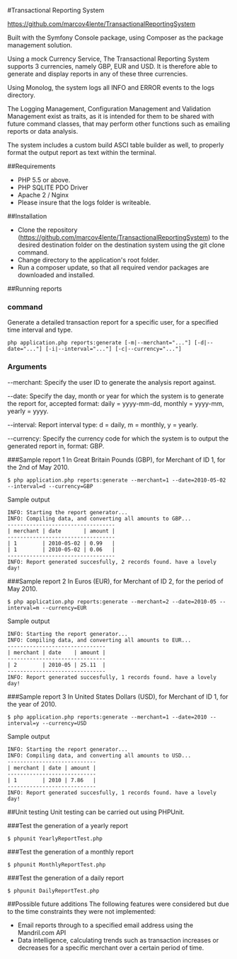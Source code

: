 #Transactional Reporting System

https://github.com/marcov4lente/TransactionalReportingSystem

Built with the Symfony Console package, using Composer as the package management solution.

Using a mock Currency Service, The Transactional Reporting System supports 3 currencies, namely GBP, EUR and USD. It is therefore able to generate and display reports in any of these three currencies.

Using Monolog, the system logs all INFO and ERROR events to the logs directory.

The Logging Management, Configuration Management and Validation Management exist as traits, as it is intended for them to be shared with future command classes, that may perform other functions such as emailing reports or data analysis.

The system includes a custom build ASCI table builder as well, to properly format the output report as text within the terminal.

##Requirements

- PHP 5.5 or above.
- PHP SQLITE PDO Driver
- Apache 2 / Nginx
- Please insure that the logs folder is writeable.

##Installation

- Clone the repository (https://github.com/marcov4lente/TransactionalReportingSystem) to the desired destination folder on the destination system using the git clone command.
- Change directory to the application's root folder.
- Run a composer update, so that all required vendor packages are downloaded and installed.

##Running reports

### command
Generate a detailed transaction report for a specific user, for a specified time interval and type.
```
php application.php reports:generate [-m|--merchant="..."] [-d|--date="..."] [-i|--interval="..."] [-c|--currency="..."]

```

### Arguments
--merchant: Specify the user ID to generate the analysis report against.

--date: Specify the day, month or year for which the system is to generate the report for, accepted format: daily =  yyyy-mm-dd, monthly = yyyy-mm, yearly = yyyy.

--interval: Report interval type: d = daily, m = monthly, y = yearly.

--currency: Specify the currency code for which the system is to output the generated report in, format: GBP.

###Sample report 1
In Great Britain Pounds (GBP), for Merchant of ID 1, for the 2nd of May 2010.

```
$ php application.php reports:generate --merchant=1 --date=2010-05-02 --interval=d --currency=GBP
```
Sample output
```
INFO: Starting the report generator...
INFO: Compiling data, and converting all amounts to GBP...
----------------------------------
| merchant | date       | amount |
----------------------------------
| 1        | 2010-05-02 | 0.99   |
| 1        | 2010-05-02 | 0.06   |
----------------------------------
INFO: Report generated succesfully, 2 records found. have a lovely day!

```


###Sample report 2
In Euros (EUR), for Merchant of ID 2, for the period of May 2010.

```
$ php application.php reports:generate --merchant=2 --date=2010-05 --interval=m --currency=EUR
```
Sample output
```
INFO: Starting the report generator...
INFO: Compiling data, and converting all amounts to EUR...
-------------------------------
| merchant | date    | amount |
-------------------------------
| 2        | 2010-05 | 25.11  |
-------------------------------
INFO: Report generated succesfully, 1 records found. have a lovely day!

```

###Sample report 3
In United States Dollars (USD), for Merchant of ID 1, for the year of 2010.

```
$ php application.php reports:generate --merchant=1 --date=2010 --interval=y --currency=USD
```
Sample output
```
INFO: Starting the report generator...
INFO: Compiling data, and converting all amounts to USD...
----------------------------
| merchant | date | amount |
----------------------------
| 1        | 2010 | 7.86   |
----------------------------
INFO: Report generated succesfully, 1 records found. have a lovely day!

```

##Unit testing
Unit testing can be carried out using PHPUnit.

###Test the generation of a yearly report
```
$ phpunit YearlyReportTest.php
```

###Test the generation of a monthly report
```
$ phpunit MonthlyReportTest.php
```

###Test the generation of a daily report
```
$ phpunit DailyReportTest.php
```

##Possible future additions
The following features were considered but due to the time constraints they were not implemented:

- Email reports through to a specified email address using the Mandril.com API
- Data intelligence, calculating trends such as transaction increases or decreases for a specific merchant over a certain period of time.
